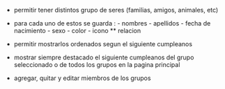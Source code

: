 - permitir tener distintos grupo de seres (familias, amigos, animales, etc)
- para cada uno de estos se guarda : 
	      - nombres
	      - apellidos
	      - fecha de nacimiento
	      - sexo
	      - color
	      - icono
	      ** relacion
    
- permitir mostrarlos ordenados segun el siguiente cumpleanos
- mostrar siempre destacado el siguiente cumpleanos del grupo seleccionado o de todos los grupos en la pagina principal
- agregar, quitar y editar miembros de los grupos


